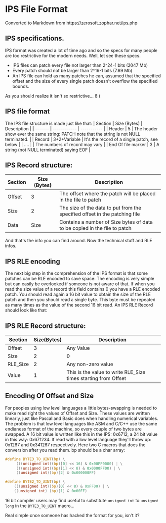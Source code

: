 # IPS File Format

Converted to Markdown from https://zerosoft.zophar.net/ips.php

## IPS specifications.
IPS format was created a lot of time ago and so the specs for many people are too restrictive for the modern needs. Well, let see these specs.

- IPS files can patch every file not larger than 2^24-1 bits (2047 Mb)
- Every patch should not be larger than 2^16-1 bits (7.99 Mb)
- An IPS file can hold as many patches he can, assumed that the specified offset and the size of every single patch doesn't overflow the specified bounds.

As you should realize it isn't so restrictive... 8 )

## IPS file format
The IPS file structure is made just like that:
| Section | Size (Bytes) | Description |
| ------- | ------------ | ----------- |
| Header  | 5            | The header show ever the same string: PATCH note that the string is not NULL terminated. |
| Record  | 3+2+Variable | It's the record of a single patch, see below |
| ....    |              | The numbers of record may vary |
| End Of file marker | 3 | A string (not NULL terminated) saying EOF |

## IPS Record structure:
| Section | Size (Bytes) | Description |
| ------- | ------------ | ----------- |
| Offset  | 3            | The offset where the patch will be placed in the file to patch |
| Size    | 2            | The size of the data to put from the specified offset in the patching file |
| Data    | Size         | Contains a number of Size bytes of data to be copied in the file to patch |

And that's the info you can find around. Now the technical stuff and RLE infos.

## IPS RLE encoding
The next big step in the comprehension of the IPS format is that some patches can be RLE encoded to save space. The encoding is very simple but can easily be overlooked if someone is not aware of that. If when you read the size value of a record this field contains 0 you have a RLE encoded patch. You should read again a 16 bit value to obtain the size of the RLE patch and then you should read a single byte. This byte must be repeated as many times as the value of the second 16 bit read. An IPS RLE Record should look like that:

## IPS RLE Record structure:
| Section  | Size(Bytes) | Description |
| -------- | ----------- | ----------- |
| Offset   | 3           | Any Value   |
| Size     | 2           | 0           |
| RLE_Size | 2           | Any non-zero value |
| Value    | 1           | This is the value to write RLE_Size times starting from Offset |

## Encoding Of Offset and Size
For peoples using low level languages a little bytes-swapping is needed to make read right the values of Offset and Size. These values are written linearly, just like Pascal and Basic does when handling numerical variables. The problem is that low level languages like ASM and C/C++ use the same endianess format of the machine, so every couple of two bytes are swapped. A 16 bit value is written like this in the IPS: 0x6712, a 24 bit value in this way: 0x671234. If read with a low level language they'll throw up: 0x1267 and 0x341267 respectively. Here two C macros that does the conversion after you read them. bp should be a char array:

```C
#define BYTE3_TO_UINT(bp) \
     (((unsigned int)(bp)[0] << 16) & 0x00FF0000) | \
     (((unsigned int)(bp)[1] << 8) & 0x0000FF00) | \
     ((unsigned int)(bp)[2] & 0x000000FF)

#define BYTE2_TO_UINT(bp) \
    (((unsigned int)(bp)[0] << 8) & 0xFF00) | \
    ((unsigned int) (bp)[1] & 0x00FF)
```

16 bit compiler users may find useful to substitute `unsigned int` to `unsigned long` in the `BYTE3_TO_UINT` macro...

Real simple once someone has hacked the format for you, isn't it?
